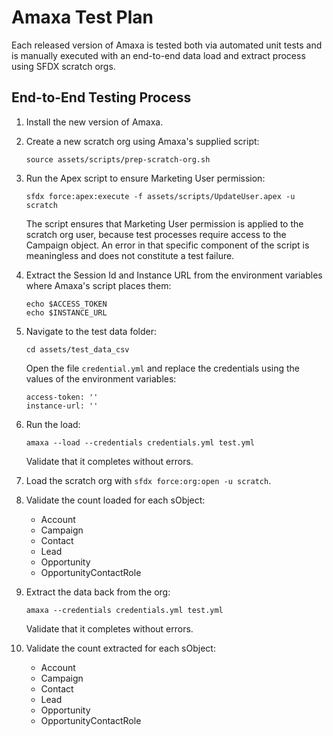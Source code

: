 # Amaxa Test Plan

Each released version of Amaxa is tested both via automated unit tests and is manually executed with an end-to-end data load and extract process using SFDX scratch orgs.

## End-to-End Testing Process

 1. Install the new version of Amaxa.

 1. Create a new scratch org using Amaxa's supplied script:

        source assets/scripts/prep-scratch-org.sh

 1. Run the Apex script to ensure Marketing User permission:

        sfdx force:apex:execute -f assets/scripts/UpdateUser.apex -u scratch

    The script ensures that Marketing User permission is applied to the scratch org user, because
    test processes require access to the Campaign object. An error in that specific component of
    the script is meaningless and does not constitute a test failure.

 1. Extract the Session Id and Instance URL from the environment variables where Amaxa's script places
    them:

        echo $ACCESS_TOKEN
        echo $INSTANCE_URL

 1. Navigate to the test data folder:

        cd assets/test_data_csv

    Open the file `credential.yml` and replace the credentials using the values of the environment
    variables:

        access-token: ''
        instance-url: ''

 1. Run the load:

        amaxa --load --credentials credentials.yml test.yml
    
    Validate that it completes without errors.

 1. Load the scratch org with `sfdx force:org:open -u scratch`.

 1. Validate the count loaded for each sObject:

    - Account
    - Campaign
    - Contact
    - Lead
    - Opportunity
    - OpportunityContactRole

 1. Extract the data back from the org:

        amaxa --credentials credentials.yml test.yml
    
    Validate that it completes without errors.

 1. Validate the count extracted for each sObject:

    - Account
    - Campaign
    - Contact
    - Lead
    - Opportunity
    - OpportunityContactRole